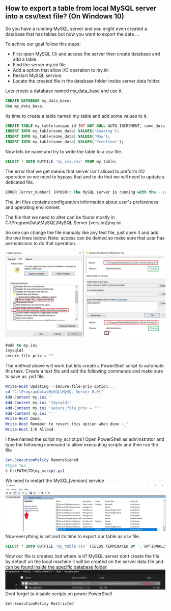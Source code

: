 ## How to export a table from local MySQL server into a csv/text file? (On Windows 10) 
So you have a running MySQL server and you might even created a database that has tables but now you want to export the data ...

To achive our goal follow this steps:
* First open MySQL Cli and access the server then create database and add a table.
* Find the server my.ini file
* Add a option that allow I/O operation to my.ini
* Restart MySQL service.
* Locate the created file in the database folder inside server data folder.

Lets create a database named my_data_base and use it.
```sql
CREATE DATABASE my_data_base;
Use my_data_base;
```
Its time to create a table named my_table and add some values to it.
```sql
CREATE TABLE my_table(unique_id INT NOT NULL AUTO_INCREMENT, some_data VARCHAR(40) , PRIMARY KEY(unique_id));
INSERT INTO my_table(some_data) VALUES('Amazing');
INSERT INTO my_table(some_data) VALUES('Wow');
INSERT INTO my_table(some_data) VALUES('Excellent');
```
Now lets be naive and try to write the table to a csv file.
```sql
SELECT * INTO OUTFILE 'my_csv.csv' FROM my_table;
```
The error that we get means that server isn't allowd to preform I/O operation so we need to bypass that and to do that we will need to update a deticated file.
```sql
ERROR [error_number] (HY000): The MySQL server is running with the --secure-file-priv option so it cannot execute this statement
```
The .ini files contains configuration information about user's preferences and operating environmet.

The file that we need to alter can be found mostly in C:\ProgramData\MySQL\MySQL Server [version]\my.ini.

So one can change the file manualy like any text file, just open it and add the two lines below.
Note: access can be denied so make sure that user has permmisions to do that operation.

<img src="denied.jpg"></img>

```sql
#add to my.ini 
[mysqld]
secure_file_priv = ""
```
The method above will work but lets create a PowerShell script to automate this task.
Create a text file and add the following commands and make sure to save as .ps1 file.
```powershell
Write-Host Updating --secure-file-priv option...
cd "C:\ProgramData\MySQL\MySQL Server 8.0\"
Add-Content my.ini ''
Add-Content my.ini '[mysqld]'
Add-Content my.ini 'secure_file_priv = ""'
Add-Content my.ini ''
Write-Host Done.
Write-Host Remmber to revert this option when done ~_^
Write-Host I/O Allowd.
```
I have named the script my_script.ps1 Open PowerShell as adminstrator and type the following command to allow execcuting scripts and then run the file
```powershell
Set-ExecutionPolicy RemoteSigned 
#type YES
& C:\PATH\TO\my_script.ps1

```
We need to restart the MySQL[version] service
<img src="service.jpg"></img>
Now everything is set and its time to export our table as  csv file.
```sql
SELECT * INTO OUTFILE 'my_table.csv' FIELDS TERMINATED BY ','OPTIONALLY ENCLOSED BY '"' LINES TERMINATED BY '\n' FROM table;
```
Now our file is created, but where is it?
MySQL server dont create the file by default on the local machine it will be created on the server data file and can be found inside the specific database folder
<img src="thefile.jpg"></img>
Dont forget to disable scripts on power PowerShell
```powerhsell
Set-ExecutionPolicy Restricted
```
